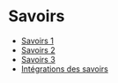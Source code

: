 # Savoirs

<!-- start-replace-subnav depth=1  -->
* [Savoirs 1](/03-savoirs/01/)
* [Savoirs 2](/03-savoirs/02/)
* [Savoirs 3](/03-savoirs/03/)
* [Intégrations des savoirs](/03-savoirs/04/)
<!-- end-replace-subnav -->

